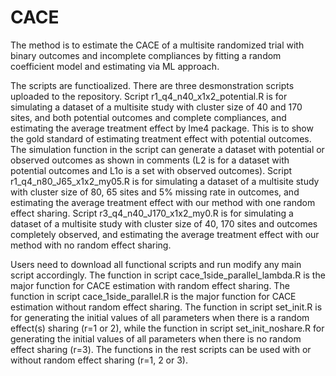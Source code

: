 # CACE
The method is to estimate the CACE of a multisite randomized trial with binary outcomes and incomplete compliances by fitting a random coefficient model and estimating via ML approach.

The scripts are functioalized. There are three desmonstration scripts uploaded to the repository. Script r1_q4_n40_x1x2_potential.R is for simulating a dataset of a multisite study with cluster size of 40 and 170 sites, and both potential outcomes and complete compliances, and estimating the average treatment effect by lme4 package. This is to show the gold standard of estimating treatment effect with potential outcomes. The simulation function in the script can generate a dataset with potential or observed outcomes as shown in comments (L2 is for a dataset with potential outcomes and L1o is a set with observed outcomes). Script r1_q4_n80_J65_x1x2_my05.R is for simulating a dataset of a multisite study with cluster size of 80, 65 sites and 5% missing rate in outcomes, and estimating the average treatment effect with our method with one random effect sharing. Script r3_q4_n40_J170_x1x2_my0.R is for simulating a dataset of a multisite study with cluster size of 40, 170 sites and outcomes completely observed, and estimating the average treatment effect with our method with no random effect sharing. 

Users need to download all functional scripts and run modify any main script accordingly. The function in script cace_1side_parallel_lambda.R is the major function for CACE estimation with random effect sharing. The function in script cace_1side_parallel.R is the major function for CACE estimation without random effect sharing. The function in script set_init.R is for generating the initial values of all parameters when there is a random effect(s) sharing (r=1 or 2), while the function in script set_init_noshare.R for generating the initial values of all parameters when there is no random effect sharing (r=3). The functions in the rest scripts can be used with or without random effect sharing (r=1, 2 or 3). 


